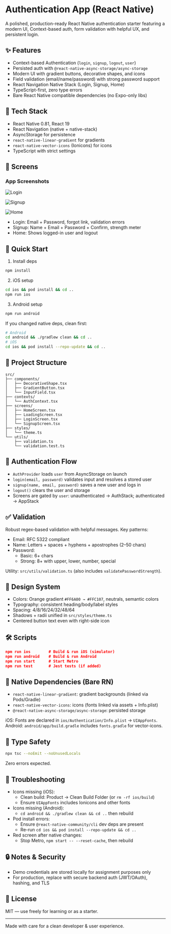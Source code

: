 # Authentication App (React Native)

A polished, production-ready React Native authentication starter featuring a modern UI, Context-based auth, form validation with helpful UX, and persistent login.

## ✨ Features
- Context-based Authentication (`login`, `signup`, `logout`, `user`)
- Persisted auth with `@react-native-async-storage/async-storage`
- Modern UI with gradient buttons, decorative shapes, and icons
- Field validation (email/name/password) with strong password support
- React Navigation Native Stack (Login, Signup, Home)
- TypeScript-first, zero type errors
- Bare React Native compatible dependencies (no Expo-only libs)

## 🧱 Tech Stack
- React Native 0.81, React 19
- React Navigation (native + native-stack)
- AsyncStorage for persistence
- `react-native-linear-gradient` for gradients
- `react-native-vector-icons` (Ionicons) for icons
- TypeScript with strict settings

## 📸 Screens

### App Screenshots

![Login](./assets/screens/Simulator%20Screenshot%20-%20iPhone%2016%20Pro%20-%202025-09-10%20at%2014.26.28.png)

![Signup](./assets/screens/Simulator%20Screenshot%20-%20iPhone%2016%20Pro%20-%202025-09-10%20at%2014.26.35.png)

![Home](./assets/screens/Simulator%20Screenshot%20-%20iPhone%2016%20Pro%20-%202025-09-10%20at%2014.26.39.png)

- Login: Email + Password, forgot link, validation errors
- Signup: Name + Email + Password + Confirm, strength meter
- Home: Shows logged-in user and logout

## 🚀 Quick Start
1) Install deps
```bash
npm install
```

2) iOS setup
```bash
cd ios && pod install && cd ..
npm run ios
```

3) Android setup
```bash
npm run android
```

If you changed native deps, clean first:
```bash
# Android
cd android && ./gradlew clean && cd ..
# iOS
cd ios && pod install --repo-update && cd ..
```

## 📂 Project Structure
```
src/
├── components/
│   ├── DecorativeShape.tsx
│   ├── GradientButton.tsx
│   └── InputField.tsx
├── contexts/
│   └── AuthContext.tsx
├── screens/
│   ├── HomeScreen.tsx
│   ├── LoadingScreen.tsx
│   ├── LoginScreen.tsx
│   └── SignupScreen.tsx
├── styles/
│   └── theme.ts
└── utils/
    ├── validation.ts
    └── validation.test.ts
```

## 🔐 Authentication Flow
- `AuthProvider` loads `user` from AsyncStorage on launch
- `login(email, password)` validates input and resolves a stored user
- `signup(name, email, password)` saves a new user and logs in
- `logout()` clears the user and storage
- Screens are gated by `user`: unauthenticated → AuthStack; authenticated → AppStack

## ✅ Validation
Robust regex-based validation with helpful messages. Key patterns:
- Email: RFC 5322 compliant
- Name: Letters + spaces + hyphens + apostrophes (2–50 chars)
- Password:
  - Basic: 6+ chars
  - Strong: 8+ with upper, lower, number, special

Utility: `src/utils/validation.ts` (also includes `validatePasswordStrength`).

## 🎨 Design System
- Colors: Orange gradient `#FF6A00 → #FFC107`, neutrals, semantic colors
- Typography: consistent heading/body/label styles
- Spacing: 4/8/16/24/32/48/64
- Shadows + radii unified in `src/styles/theme.ts`
- Centered button text even with right-side icon

## 🛠️ Scripts
```json
npm run ios        # Build & run iOS (simulator)
npm run android    # Build & run Android
npm run start      # Start Metro
npm run test       # Jest tests (if added)
```

## 🧩 Native Dependencies (Bare RN)
- `react-native-linear-gradient`: gradient backgrounds (linked via Pods/Gradle)
- `react-native-vector-icons`: icons (fonts linked via assets + Info.plist)
- `@react-native-async-storage/async-storage`: persisted storage

iOS: Fonts are declared in `ios/Authentication/Info.plist` → `UIAppFonts`.
Android: `android/app/build.gradle` includes `fonts.gradle` for vector-icons.

## 🧪 Type Safety
```bash
npx tsc --noEmit --noUnusedLocals
```
Zero errors expected.

## 🐞 Troubleshooting
- Icons missing (iOS):
  - Clean build: Product → Clean Build Folder (or `rm -rf ios/build`)
  - Ensure `UIAppFonts` includes Ionicons and other fonts
- Icons missing (Android):
  - `cd android && ./gradlew clean && cd ..` then rebuild
- Pod install errors:
  - Ensure `@react-native-community/cli` dev deps are present
  - Re-run `cd ios && pod install --repo-update && cd ..`
- Red screen after native changes:
  - Stop Metro, `npm start -- --reset-cache`, then rebuild

## 🔒 Notes & Security
- Demo credentials are stored locally for assignment purposes only
- For production, replace with secure backend auth (JWT/OAuth), hashing, and TLS

## 📄 License
MIT — use freely for learning or as a starter.

---
Made with care for a clean developer & user experience.
